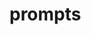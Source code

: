# prompts

<ApiObject
  path="mirascope.llm.prompts.protocols.AsyncContextPrompt"
  symbolName="AsyncContextPrompt"
  slug="async-context-prompt"
  canonicalPath="prompts"
/>

<ApiObject
  path="mirascope.llm.prompts.protocols.AsyncContextPromptable"
  symbolName="AsyncContextPromptable"
  slug="async-context-promptable"
  canonicalPath="prompts"
/>

<ApiObject
  path="mirascope.llm.prompts.protocols.AsyncPrompt"
  symbolName="AsyncPrompt"
  slug="async-prompt"
  canonicalPath="prompts"
/>

<ApiObject
  path="mirascope.llm.prompts.protocols.AsyncPromptable"
  symbolName="AsyncPromptable"
  slug="async-promptable"
  canonicalPath="prompts"
/>

<ApiObject
  path="mirascope.llm.prompts.protocols.ContextPrompt"
  symbolName="ContextPrompt"
  slug="context-prompt"
  canonicalPath="prompts"
/>

<ApiObject
  path="mirascope.llm.prompts.protocols.ContextPromptable"
  symbolName="ContextPromptable"
  slug="context-promptable"
  canonicalPath="prompts"
/>

<ApiObject
  path="mirascope.llm.prompts.protocols.Prompt"
  symbolName="Prompt"
  slug="prompt_cls"
  canonicalPath="prompts"
/>

<ApiObject
  path="mirascope.llm.prompts.protocols.PromptT"
  symbolName="PromptT"
  slug="prompt-t"
  canonicalPath="prompts"
/>

<ApiObject
  path="mirascope.llm.prompts.protocols.Promptable"
  symbolName="Promptable"
  slug="promptable"
  canonicalPath="prompts"
/>

<ApiObject
  path="mirascope.llm.prompts.decorator.prompt"
  symbolName="prompt"
  slug="prompt"
  canonicalPath="prompts"
/>